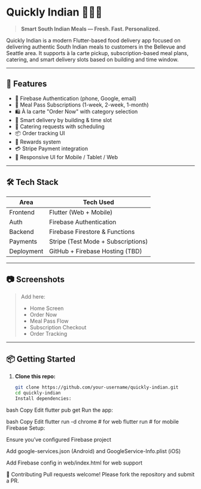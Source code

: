# Quickly Indian 🍛🇮🇳

> **Smart South Indian Meals — Fresh. Fast. Personalized.**

Quickly Indian is a modern Flutter-based food delivery app focused on delivering authentic South Indian meals to customers in the Bellevue and Seattle area. It supports à la carte pickup, subscription-based meal plans, catering, and smart delivery slots based on building and time window.

---

## 🚀 Features

- 🔐 Firebase Authentication (phone, Google, email)
- 🧾 Meal Pass Subscriptions (1-week, 2-week, 1-month)
- 🛍️ À la carte "Order Now" with category selection
- 🏢 Smart delivery by building & time slot
- 🥘 Catering requests with scheduling
- 📦 Order tracking UI
- 🎁 Rewards system
- 💳 Stripe Payment integration
- 📱 Responsive UI for Mobile / Tablet / Web

---

## 🛠️ Tech Stack

| Area       | Tech Used                          |
| ---------- | ---------------------------------- |
| Frontend   | Flutter (Web + Mobile)             |
| Auth       | Firebase Authentication            |
| Backend    | Firebase Firestore & Functions     |
| Payments   | Stripe (Test Mode + Subscriptions) |
| Deployment | GitHub + Firebase Hosting (TBD)    |

---

## 📷 Screenshots

> Add here:
>
> - Home Screen
> - Order Now
> - Meal Pass Flow
> - Subscription Checkout
> - Order Tracking

---

## 📦 Getting Started

1. **Clone this repo:**
   ```bash
   git clone https://github.com/your-username/quickly-indian.git
   cd quickly-indian
   Install dependencies:
   ```

bash
Copy
Edit
flutter pub get
Run the app:

bash
Copy
Edit
flutter run -d chrome # for web
flutter run # for mobile
Firebase Setup:

Ensure you’ve configured Firebase project

Add google-services.json (Android) and GoogleService-Info.plist (iOS)

Add Firebase config in web/index.html for web support

🤝 Contributing
Pull requests welcome! Please fork the repository and submit a PR.

